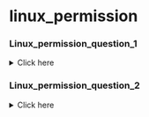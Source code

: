 # linux_permission 

### Linux_permission_question_1

<details><summary>Click here</summary>
<p>

```bash
  1. Create  users named  jack and harry with following details 
  2. set password for both users as q123 
  3. make sure date command must be access by these users 
  4. apart from root and these two users no body can run date command  
  5. both users must not have any password - make sure when you are loggedin you are not getting asked for any password 
  6. group IDs for both user must be same 
```

</p>
</details>

### Linux_permission_question_2

<details><summary>Click here</summary>
<p>

```bash
  1. Create  users named  jack , jill  and harry with following details 
  2. set password for all  users created above  as q123 
  3. make sure date command must be access by these users 
  4. apart from root and these three users no body can run date command  
  5. owner of date command must be root 
  6. make sure only jill user can access firefox web browser 
  7. gedit editor only can be used by root , jack  -- owner and group of gedit must be root 
  8. root group can not have any member 
```

</p>
</details>
